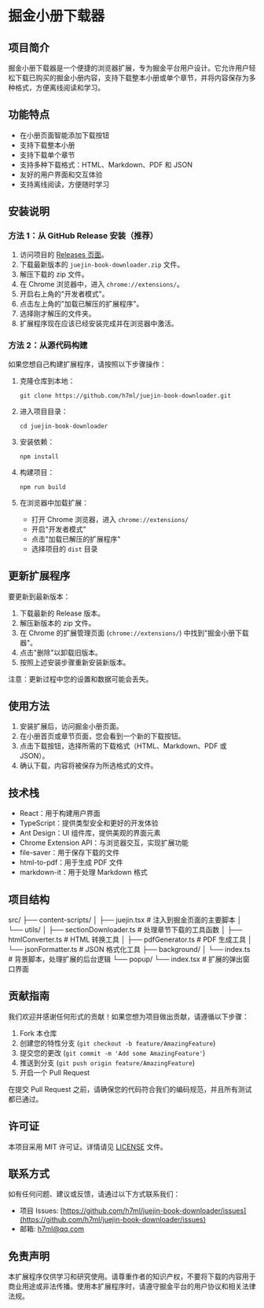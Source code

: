 # 掘金小册下载器

## 项目简介

掘金小册下载器是一个便捷的浏览器扩展，专为掘金平台用户设计。它允许用户轻松下载已购买的掘金小册内容，支持下载整本小册或单个章节，并将内容保存为多种格式，方便离线阅读和学习。

## 功能特点

- 在小册页面智能添加下载按钮
- 支持下载整本小册
- 支持下载单个章节
- 支持多种下载格式：HTML、Markdown、PDF 和 JSON
- 友好的用户界面和交互体验
- 支持离线阅读，方便随时学习

## 安装说明

### 方法 1：从 GitHub Release 安装（推荐）

1. 访问项目的 [Releases 页面](https://github.com/h7ml/juejin-book-downloader/releases)。
2. 下载最新版本的 `juejin-book-downloader.zip` 文件。
3. 解压下载的 zip 文件。
4. 在 Chrome 浏览器中，进入 `chrome://extensions/`。
5. 开启右上角的"开发者模式"。
6. 点击左上角的"加载已解压的扩展程序"。
7. 选择刚才解压的文件夹。
8. 扩展程序现在应该已经安装完成并在浏览器中激活。

### 方法 2：从源代码构建

如果您想自己构建扩展程序，请按照以下步骤操作：

1. 克隆仓库到本地：
   ```
   git clone https://github.com/h7ml/juejin-book-downloader.git
   ```

2. 进入项目目录：
   ```
   cd juejin-book-downloader
   ```

3. 安装依赖：
   ```
   npm install
   ```

4. 构建项目：
   ```
   npm run build
   ```

5. 在浏览器中加载扩展：
   - 打开 Chrome 浏览器，进入 `chrome://extensions/`
   - 开启"开发者模式"
   - 点击"加载已解压的扩展程序"
   - 选择项目的 `dist` 目录

## 更新扩展程序

要更新到最新版本：

1. 下载最新的 Release 版本。
2. 解压新版本的 zip 文件。
3. 在 Chrome 的扩展管理页面 (`chrome://extensions/`) 中找到"掘金小册下载器"。
4. 点击"删除"以卸载旧版本。
5. 按照上述安装步骤重新安装新版本。

注意：更新过程中您的设置和数据可能会丢失。

## 使用方法

1. 安装扩展后，访问掘金小册页面。
2. 在小册首页或章节页面，您会看到一个新的下载按钮。
3. 点击下载按钮，选择所需的下载格式（HTML、Markdown、PDF 或 JSON）。
4. 确认下载，内容将被保存为所选格式的文件。

## 技术栈

- React：用于构建用户界面
- TypeScript：提供类型安全和更好的开发体验
- Ant Design：UI 组件库，提供美观的界面元素
- Chrome Extension API：与浏览器交互，实现扩展功能
- file-saver：用于保存下载的文件
- html-to-pdf：用于生成 PDF 文件
- markdown-it：用于处理 Markdown 格式

## 项目结构

src/
├── content-scripts/
│ ├── juejin.tsx # 注入到掘金页面的主要脚本
│ └── utils/
│   ├── sectionDownloader.ts # 处理章节下载的工具函数
│   ├── htmlConverter.ts # HTML 转换工具
│   ├── pdfGenerator.ts # PDF 生成工具
│   └── jsonFormatter.ts # JSON 格式化工具
├── background/
│ └── index.ts # 背景脚本，处理扩展的后台逻辑
└── popup/
  └── index.tsx # 扩展的弹出窗口界面

## 贡献指南

我们欢迎并感谢任何形式的贡献！如果您想为项目做出贡献，请遵循以下步骤：

1. Fork 本仓库
2. 创建您的特性分支 (`git checkout -b feature/AmazingFeature`)
3. 提交您的更改 (`git commit -m 'Add some AmazingFeature'`)
4. 推送到分支 (`git push origin feature/AmazingFeature`)
5. 开启一个 Pull Request

在提交 Pull Request 之前，请确保您的代码符合我们的编码规范，并且所有测试都已通过。

## 许可证

本项目采用 MIT 许可证。详情请见 [LICENSE](LICENSE) 文件。

## 联系方式

如有任何问题、建议或反馈，请通过以下方式联系我们：

- 项目 Issues: [https://github.com/h7ml/juejin-book-downloader/issues](https://github.com/h7ml/juejin-book-downloader/issues)
- 邮箱: h7ml@qq.com

## 免责声明

本扩展程序仅供学习和研究使用。请尊重作者的知识产权，不要将下载的内容用于商业用途或非法传播。使用本扩展程序时，请遵守掘金平台的用户协议和相关法律法规。